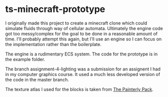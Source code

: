 # ts-minecraft-prototype

I originally made this project to create a minecraft clone which could simulate fluids through way of cellular automata. Ultimately the engine code got too messy/complex for the goal to be done in a reasonable amount of time. I'll probably attempt this again, but I'll use an engine so I can focus on the implementation rather than the boilerplate.

The engine is a rudimentary ECS system. The code for the prototype is in the example folder.

The branch assignment-4-lighting was a submission for an assignent I had in my computer graphics course. It used a much less developed version of the code in the master branch.

The texture atlas I used for the blocks is taken from [The Painterly Pack](http://painterlypack.net/).
